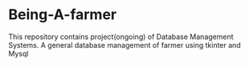 # Being-A-farmer
This repository contains project(ongoing) of Database Management Systems. A general database management of farmer using tkinter and Mysql
